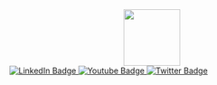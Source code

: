 <div id="header" align="center">
  <img src="https://media2.giphy.com/media/Ws4cSyEH4954eZH9zJ/giphy.gif?cid=ecf05e472k1upqjaraa4iroca4h7vanaefd0570ljidac783&rid=giphy.gif&ct=s" width="100"/>
</div>
<div id="badges">
  <a href="your-linkedin-URL">
    <img src="https://img.shields.io/badge/LinkedIn-blue?style=for-the-badge&logo=linkedin&logoColor=white" alt="LinkedIn Badge"/>
  </a>
  <a href="your-youtube-URL">
    <img src="https://img.shields.io/badge/YouTube-red?style=for-the-badge&logo=youtube&logoColor=white" alt="Youtube Badge"/>
  </a>
  <a href="your-twitter-URL">
    <img src="https://img.shields.io/badge/Twitter-blue?style=for-the-badge&logo=twitter&logoColor=white" alt="Twitter Badge"/>
  </a>
</div>
